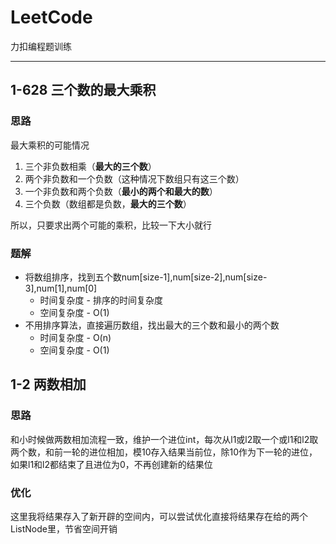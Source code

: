 # LeetCode
力扣编程题训练

---------------------------------------------------------------

## 1-628 三个数的最大乘积
### 思路
最大乘积的可能情况   

1. 三个非负数相乘（**最大的三个数**）
2. 两个非负数和一个负数（这种情况下数组只有这三个数）
3. 一个非负数和两个负数（**最小的两个和最大的数**）
4. 三个负数（数组都是负数，**最大的三个数**）

所以，只要求出两个可能的乘积，比较一下大小就行

### 题解
+ 将数组排序，找到五个数num[size-1],num[size-2],num[size-3],num[1],num[0]
  + 时间复杂度 - 排序的时间复杂度
  + 空间复杂度 - O(1)
+ 不用排序算法，直接遍历数组，找出最大的三个数和最小的两个数
  + 时间复杂度 -  O(n)
  + 空间复杂度 - O(1)



## 1-2 两数相加
### 思路
和小时候做两数相加流程一致，维护一个进位int，每次从l1或l2取一个或l1和l2取两个数，和前一轮的进位相加，模10存入结果当前位，除10作为下一轮的进位，如果l1和l2都结束了且进位为0，不再创建新的结果位

### 优化
这里我将结果存入了新开辟的空间内，可以尝试优化直接将结果存在给的两个ListNode里，节省空间开销
